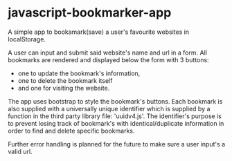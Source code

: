 # javascript-bookmarker-app

A simple app to bookamark(save) a user's favourite websites in localStorage.

A user can input and submit said website's name and url in a form.
All bookmarks are rendered and displayed below the form with 3 buttons:
- one to update the bookmark's information,
- one to delete the bookmark itself
- and one for visiting the website.

The app uses bootstrap to style the bookmark's buttons.
Each bookmark is also supplied with a universally unique identifier which is supplied by a function in the third party library file: 'uuidv4.js'.
The identifier's purpose is to prevent losing track of bookmark's with identical/duplicate information in order to find and delete specific bookmarks.

Further error handling is planned for the future to make sure a user input's a valid url.
